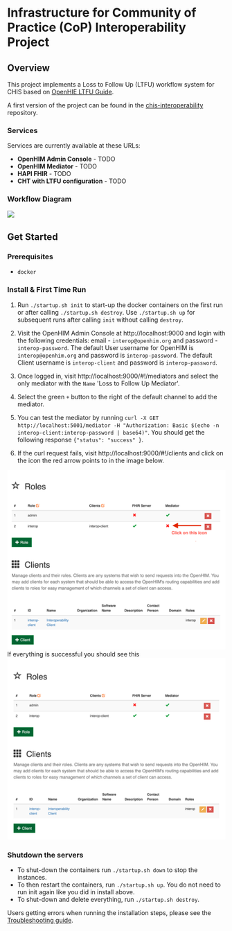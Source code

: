 # Infrastructure for Community of Practice (CoP) Interoperability Project

## Overview
This project implements a Loss to Follow Up (LTFU) workflow system for CHIS based on [OpenHIE LTFU Guide](https://wiki.ohie.org/display/SUB/Use+Case+Summary:+Request+Community+Based+Follow-Up).

A first version of the project can be found in the [chis-interoperability](https://github.com/medic/chis-interoperability) repository.

### Services
Services are currently available at these URLs:

* **OpenHIM Admin Console** - TODO
* **OpenHIM Mediator** - TODO 
* **HAPI FHIR** - TODO
* **CHT with LTFU configuration** - TODO

### Workflow Diagram
![](./docs/diagram/diagram.png) 

## Get Started

### Prerequisites
- `docker`

### Install & First Time Run

1. Run `./startup.sh init` to start-up the docker containers on the first run or after calling `./startup.sh destroy`. Use `./startup.sh up` for subsequent runs after calling `init` without calling `destroy`.

1. Visit the OpenHIM Admin Console at http://localhost:9000 and login with the following credentials: email - `interop@openhim.org` and password - `interop-password`. The default User username for OpenHIM is `interop@openhim.org` and password is `interop-password`. The default Client username is `interop-client` and password is `interop-password`.

1. Once logged in, visit http://localhost:9000/#!/mediators and select the only mediator with the `Name` 'Loss to Follow Up Mediator'.

1. Select the green `+` button to the right of the default channel to add the mediator.

1. You can test the mediator by running `curl -X GET http://localhost:5001/mediator -H "Authorization: Basic $(echo -n interop-client:interop-password | base64)"`. You should get the following response `{"status": "success" }`.

1. If the curl request fails, visit http://localhost:9000/#!/clients and click on the icon the red arrow points to in the image below.

![](./docs/images/bad-client-screen.png) If everything is successful you should see this ![](./docs/images/good-client-screen.png)

### Shutdown the servers

- To shut-down the containers run `./startup.sh down` to stop the instances.
- To then restart the containers, run `./startup.sh up`. You do not need to run init again like you did in install above.
- To shut-down and delete everything, run `./startup.sh destroy`.

Users getting errors when running the installation steps, please see the [Troubleshooting guide](/troubleshooting.md).
